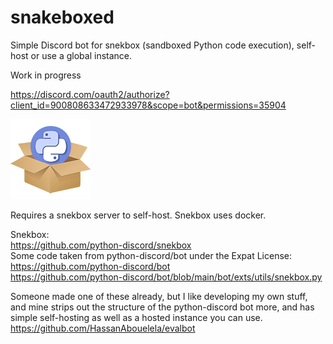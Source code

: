 # snakeboxed
Simple Discord bot for snekbox (sandboxed Python code execution), self-host or use a global instance.

Work in progress

https://discord.com/oauth2/authorize?client_id=900808633472933978&scope=bot&permissions=35904

![Snakeboxed logo - the Python Discord logo hovering out of a clipart cardboard box](https://github.com/JMcB17/snakeboxed/blob/main/assets/logo-128.png)

Requires a snekbox server to self-host. Snekbox uses docker.

Snekbox:    
https://github.com/python-discord/snekbox    
Some code taken from python-discord/bot under the Expat License:    
https://github.com/python-discord/bot    
https://github.com/python-discord/bot/blob/main/bot/exts/utils/snekbox.py

Someone made one of these already, but I like developing my own stuff, and mine strips out the structure of the python-discord bot more, and has simple self-hosting as well as a hosted instance you can use.    
https://github.com/HassanAbouelela/evalbot

